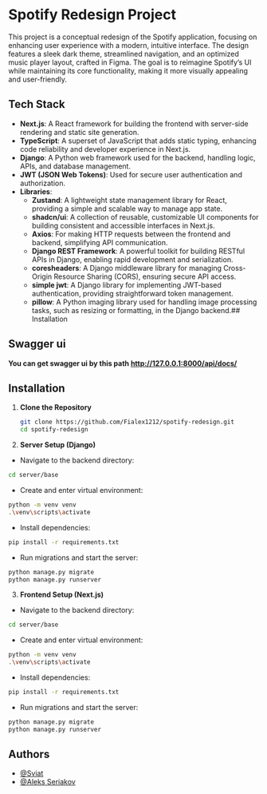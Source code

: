 # Spotify Redesign Project

This project is a conceptual redesign of the Spotify application, focusing on enhancing user experience with a modern, intuitive interface. The design features a sleek dark theme, streamlined navigation, and an optimized music player layout, crafted in Figma. The goal is to reimagine Spotify’s UI while maintaining its core functionality, making it more visually appealing and user-friendly.

## Tech Stack

- **Next.js**: A React framework for building the frontend with server-side rendering and static site generation.
- **TypeScript**: A superset of JavaScript that adds static typing, enhancing code reliability and developer experience in Next.js.
- **Django**: A Python web framework used for the backend, handling logic, APIs, and database management.
- **JWT (JSON Web Tokens)**: Used for secure user authentication and authorization.
- **Libraries**:
  - **Zustand**: A lightweight state management library for React, providing a simple and scalable way to manage app state.
  - **shadcn/ui**: A collection of reusable, customizable UI components for building consistent and accessible interfaces in Next.js.
  - **Axios**: For making HTTP requests between the frontend and backend, simplifying API communication.
  - **Django REST Framework**: A powerful toolkit for building RESTful APIs in Django, enabling rapid development and serialization.
  - **coresheaders**: A Django middleware library for managing Cross-Origin Resource Sharing (CORS), ensuring secure API access.
  - **simple jwt**: A Django library for implementing JWT-based authentication, providing straightforward token management.
  - **pillow**: A Python imaging library used for handling image processing tasks, such as resizing or formatting, in the Django backend.## Installation

## Swagger ui

**You can get swagger ui by this path http://127.0.0.1:8000/api/docs/**

## Installation

1. **Clone the Repository**

   ```bash
   git clone https://github.com/Fialex1212/spotify-redesign.git
   cd spotify-redesign
   ```

2. **Server Setup (Django)**

- Navigate to the backend directory:

```bash
cd server/base
```

- Create and enter virtual environment:

```bash
python -m venv venv
.\venv\scripts\activate
```

- Install dependencies:

```bash
pip install -r requirements.txt
```

- Run migrations and start the server:

```bash
python manage.py migrate
python manage.py runserver
```

3. **Frontend Setup (Next.js)**

- Navigate to the backend directory:

```bash
cd server/base
```

- Create and enter virtual environment:

```bash
python -m venv venv
.\venv\scripts\activate
```

- Install dependencies:

```bash
pip install -r requirements.txt
```

- Run migrations and start the server:

```bash
python manage.py migrate
python manage.py runserver
```

## **Authors**

- [@Sviat](https://github.com/DFirenice)
- [@Aleks Seriakov](https://github.com/Fialex1212)
